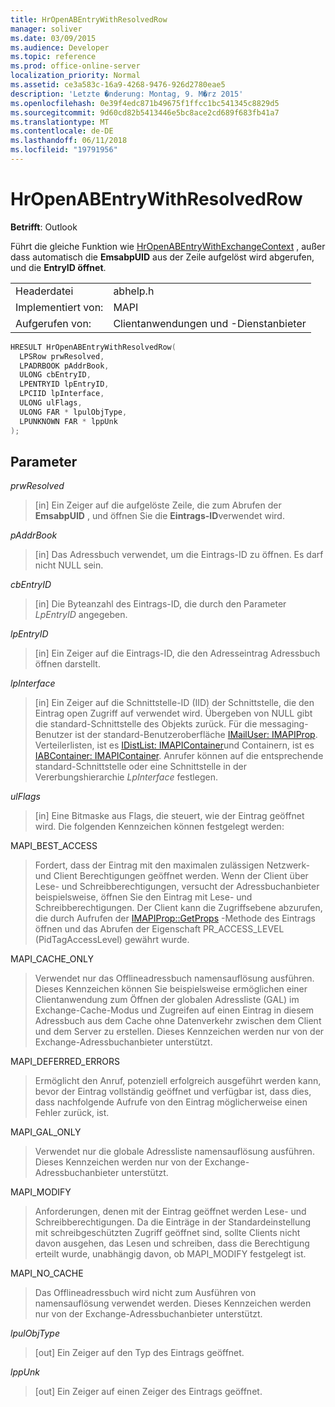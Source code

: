 ```yaml
---
title: HrOpenABEntryWithResolvedRow
manager: soliver
ms.date: 03/09/2015
ms.audience: Developer
ms.topic: reference
ms.prod: office-online-server
localization_priority: Normal
ms.assetid: ce3a583c-16a9-4268-9476-926d2780eae5
description: 'Letzte �nderung: Montag, 9. M�rz 2015'
ms.openlocfilehash: 0e39f4edc871b49675f1ffcc1bc541345c8829d5
ms.sourcegitcommit: 9d60cd82b5413446e5bc8ace2cd689f683fb41a7
ms.translationtype: MT
ms.contentlocale: de-DE
ms.lasthandoff: 06/11/2018
ms.locfileid: "19791956"
---
```

# <a name="hropenabentrywithresolvedrow"></a>HrOpenABEntryWithResolvedRow

  
  
**Betrifft**: Outlook 
  
Führt die gleiche Funktion wie [HrOpenABEntryWithExchangeContext](hropenabentrywithexchangecontext.md) , außer dass automatisch die **EmsabpUID** aus der Zeile aufgelöst wird abgerufen, und die **EntryID öffnet**.
  
|||
|:-----|:-----|
|Headerdatei  <br/> |abhelp.h  <br/> |
|Implementiert von:  <br/> |MAPI  <br/> |
|Aufgerufen von:  <br/> |Clientanwendungen und -Dienstanbieter  <br/> |
   
```cpp
HRESULT HrOpenABEntryWithResolvedRow(
  LPSRow prwResolved,
  LPADRBOOK pAddrBook,
  ULONG cbEntryID,
  LPENTRYID lpEntryID,
  LPCIID lpInterface,
  ULONG ulFlags,
  ULONG FAR * lpulObjType,
  LPUNKNOWN FAR * lppUnk
);
```

## <a name="parameters"></a>Parameter

 _prwResolved_
  
> [in] Ein Zeiger auf die aufgelöste Zeile, die zum Abrufen der **EmsabpUID** , und öffnen Sie die **Eintrags-ID**verwendet wird.
    
 _pAddrBook_
  
> [in] Das Adressbuch verwendet, um die Eintrags-ID zu öffnen. Es darf nicht NULL sein.
    
 _cbEntryID_
  
> [in] Die Byteanzahl des Eintrags-ID, die durch den Parameter _LpEntryID_ angegeben. 
    
 _lpEntryID_
  
>  [in] Ein Zeiger auf die Eintrags-ID, die den Adresseintrag Adressbuch öffnen darstellt. 
    
 _lpInterface_
  
> [in] Ein Zeiger auf die Schnittstelle-ID (IID) der Schnittstelle, die den Eintrag open Zugriff auf verwendet wird. Übergeben von NULL gibt die standard-Schnittstelle des Objekts zurück. Für die messaging-Benutzer ist der standard-Benutzeroberfläche [IMailUser: IMAPIProp](imailuserimapiprop.md). Verteilerlisten, ist es [IDistList: IMAPIContainer](idistlistimapicontainer.md)und Containern, ist es [IABContainer: IMAPIContainer](iabcontainerimapicontainer.md). Anrufer können auf die entsprechende standard-Schnittstelle oder eine Schnittstelle in der Vererbungshierarchie _LpInterface_ festlegen. 
    
 _ulFlags_
  
> [in] Eine Bitmaske aus Flags, die steuert, wie der Eintrag geöffnet wird. Die folgenden Kennzeichen können festgelegt werden:
    
MAPI_BEST_ACCESS
  
> Fordert, dass der Eintrag mit den maximalen zulässigen Netzwerk- und Client Berechtigungen geöffnet werden. Wenn der Client über Lese- und Schreibberechtigungen, versucht der Adressbuchanbieter beispielsweise, öffnen Sie den Eintrag mit Lese- und Schreibberechtigungen. Der Client kann die Zugriffsebene abzurufen, die durch Aufrufen der [IMAPIProp::GetProps](imapiprop-getprops.md) -Methode des Eintrags öffnen und das Abrufen der Eigenschaft PR_ACCESS_LEVEL (PidTagAccessLevel) gewährt wurde. 
    
MAPI_CACHE_ONLY
  
> Verwendet nur das Offlineadressbuch namensauflösung ausführen. Dieses Kennzeichen können Sie beispielsweise ermöglichen einer Clientanwendung zum Öffnen der globalen Adressliste (GAL) im Exchange-Cache-Modus und Zugreifen auf einen Eintrag in diesem Adressbuch aus dem Cache ohne Datenverkehr zwischen dem Client und dem Server zu erstellen. Dieses Kennzeichen werden nur von der Exchange-Adressbuchanbieter unterstützt.
    
MAPI_DEFERRED_ERRORS
  
> Ermöglicht den Anruf, potenziell erfolgreich ausgeführt werden kann, bevor der Eintrag vollständig geöffnet und verfügbar ist, dass dies, dass nachfolgende Aufrufe von den Eintrag möglicherweise einen Fehler zurück, ist.
    
MAPI_GAL_ONLY
  
> Verwendet nur die globale Adressliste namensauflösung ausführen. Dieses Kennzeichen werden nur von der Exchange-Adressbuchanbieter unterstützt.
    
MAPI_MODIFY
  
> Anforderungen, denen mit der Eintrag geöffnet werden Lese- und Schreibberechtigungen. Da die Einträge in der Standardeinstellung mit schreibgeschützten Zugriff geöffnet sind, sollte Clients nicht davon ausgehen, das Lesen und schreiben, dass die Berechtigung erteilt wurde, unabhängig davon, ob MAPI_MODIFY festgelegt ist.
    
MAPI_NO_CACHE
  
> Das Offlineadressbuch wird nicht zum Ausführen von namensauflösung verwendet werden. Dieses Kennzeichen werden nur von der Exchange-Adressbuchanbieter unterstützt.
    
 _lpulObjType_
  
> [out] Ein Zeiger auf den Typ des Eintrags geöffnet.
    
 _lppUnk_
  
> [out] Ein Zeiger auf einen Zeiger des Eintrags geöffnet.
    

